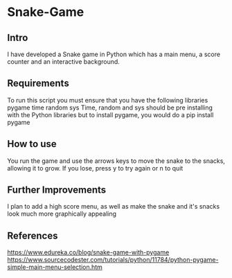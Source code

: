# Snake-Game

Intro
-----

I have developed a Snake game in Python which has a main menu, a score counter and an interactive background.

Requirements
-----------

To run this script you must ensure that you have the following libraries
pygame
time
random
sys
Time, random and sys should be pre installing with the Python libraries but to install pygame, you would do a pip install pygame

How to use
----------

You run the game and use the arrows keys to move the snake to the snacks, allowing it to grow. If you lose, press y to try again or n to quit

Further Improvements
--------------------

I plan to add a high score menu, as well as make the snake and it's snacks look much more graphically appealing

References
----------
https://www.edureka.co/blog/snake-game-with-pygame
https://www.sourcecodester.com/tutorials/python/11784/python-pygame-simple-main-menu-selection.htm
